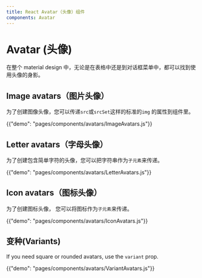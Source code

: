 ```yaml
---
title: React Avatar（头像）组件
components: Avatar
---
```


# Avatar (头像)

<p class="description">在整个 material design 中，无论是在表格中还是到对话框菜单中，都可以找到使用头像的身影。</p>

## Image avatars（图片头像）

为了创建图像头像，您可以传递` src `或` srcSet `这样的标准的` img ` 的属性到组件里。

{{"demo": "pages/components/avatars/ImageAvatars.js"}}

## Letter avatars（字母头像）

为了创建包含简单字符的头像，您可以把字符串作为`子元素`来传递。

{{"demo": "pages/components/avatars/LetterAvatars.js"}}

## Icon avatars（图标头像）

为了创建图标头像， 您可以将图标作为`子元素`来传递。

{{"demo": "pages/components/avatars/IconAvatars.js"}}

## 变种(Variants)

If you need square or rounded avatars, use the `variant` prop.

{{"demo": "pages/components/avatars/VariantAvatars.js"}}